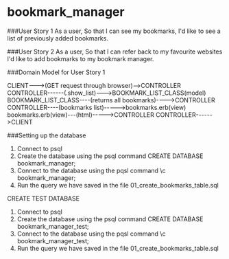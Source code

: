
# bookmark_manager

###User Story 1
As a user,
So that I can see my bookmarks,
I'd like to see a list of previously added bookmarks.

###User Story 2
As a user,
So that I can refer back to my favourite websites
I'd like to add bookmarks to my bookmark manager.

###Domain Model for User Story 1

CLIENT--->(GET request through browser)-->CONTROLLER
CONTROLLER------(.show_list)--->BOOKMARK_LIST_CLASS(model)
BOOKMARK_LIST_CLASS----(returns all bookmarks)---->CONTROLLER
CONTROLLER----(bookmarks list)----->bookmarks.erb(view)
bookmarks.erb(view)---(html)----->CONTROLLER
CONTROLLER------>CLIENT


###Setting up the database

1. Connect to psql
2. Create the database using the psql command CREATE DATABASE bookmark_manager;
3. Connect to the database using the pqsl command \c bookmark_manager;
4. Run the query we have saved in the file 01_create_bookmarks_table.sql

CREATE TEST DATABASE


1. Connect to psql
2. Create the database using the psql command CREATE DATABASE bookmark_manager_test;
3. Connect to the database using the pqsl command \c bookmark_manager_test;
4. Run the query we have saved in the file 01_create_bookmarks_table.sql
